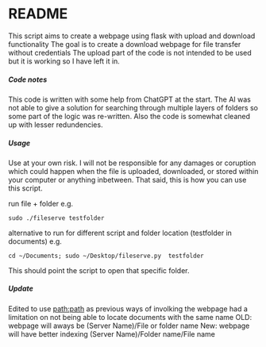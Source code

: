 # README

This script aims to create a webpage using flask with upload and download functionality
The goal is to create a download webpage for file transfer without credentials
The upload part of the code is not intended to be used but it is working so I have left it in.

##### Code notes
This code is written with some help from ChatGPT at the start. The AI was not able to give a solution for searching through multiple layers of folders so some part of the logic was re-written. Also the code is somewhat cleaned up with lesser redundencies.

##### Usage
Use at your own risk. I will not be responsible for any damages or coruption which could happen when the file is uploaded, downloaded, or stored within your computer or anything inbetween. That said, this is how you can use this script.

run file + folder e.g.

```sudo ./fileserve testfolder```

alternative to run for different script and folder location (testfolder in documents) e.g. 

```cd ~/Documents; sudo ~/Desktop/fileserve.py  testfolder```

This should point the script to open that specific folder.


##### Update
Edited to use <path:path> as previous ways of involking the webpage had a limitation on not being able to locate documents with the same name
OLD: webpage will aways be (Server Name)/File or folder name
New: webpage will have better indexing (Server Name)/Folder name/File name

